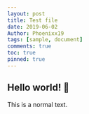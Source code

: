 ```yaml
---
layout: post
title: Test file
date: 2019-06-02
Author: Phoenixx19
tags: [sample, document]
comments: true
toc: true
pinned: true
---
```


## Hello world! :wave:

This is a normal text.
